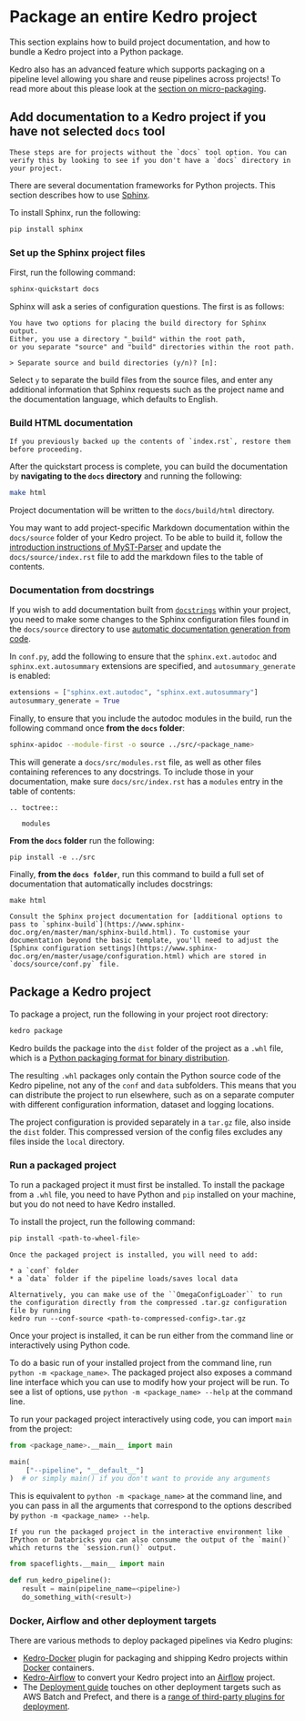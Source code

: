 # Package an entire Kedro project

This section explains how to build project documentation, and how to bundle a Kedro project into a Python package.

Kedro also has an advanced feature which supports packaging on a pipeline level allowing you share and reuse pipelines across projects! To read more about this please look at the [section on micro-packaging](../nodes_and_pipelines/micro_packaging.md).

## Add documentation to a Kedro project if you have not selected `docs` tool

```{note}
These steps are for projects without the `docs` tool option. You can verify this by looking to see if you don't have a `docs` directory in your project.
```

There are several documentation frameworks for Python projects. This section describes how to use [Sphinx](https://www.sphinx-doc.org).

To install Sphinx, run the following:

```bash
pip install sphinx
```

### Set up the Sphinx project files
First, run the following command:

```bash
sphinx-quickstart docs
```

Sphinx will ask a series of configuration questions. The first is as follows:

```text
You have two options for placing the build directory for Sphinx output.
Either, you use a directory "_build" within the root path,
or you separate "source" and "build" directories within the root path.

> Separate source and build directories (y/n)? [n]:
```

Select `y` to separate the build files from the source files, and enter any additional information that Sphinx requests such as the project name and the documentation language, which defaults to English.

### Build HTML documentation

```{warning}
If you previously backed up the contents of `index.rst`, restore them before proceeding.
```

After the quickstart process is complete, you can build the documentation by **navigating to the `docs` directory** and running the following:

```bash
make html
```

Project documentation will be written to the `docs/build/html` directory.

You may want to add project-specific Markdown documentation within the `docs/source` folder of your Kedro project. To be able to build it, follow the [introduction instructions of MyST-Parser](https://myst-parser.readthedocs.io/en/stable/intro.html) and update the `docs/source/index.rst` file to add the markdown files to the table of contents.

### Documentation from docstrings
If you wish to add documentation built from [`docstrings`](https://datacamp.com/community/tutorials/docstrings-python) within your project, you need to make some changes to the Sphinx configuration files found in the `docs/source` directory to use [automatic documentation generation from code](https://www.sphinx-doc.org/en/master/tutorial/automatic-doc-generation.html).

In `conf.py`, add the following to ensure that the `sphinx.ext.autodoc` and `sphinx.ext.autosummary` extensions are specified, and `autosummary_generate` is enabled:

```python
extensions = ["sphinx.ext.autodoc", "sphinx.ext.autosummary"]
autosummary_generate = True
```

Finally, to ensure that you include the autodoc modules in the build, run the following command once **from the `docs` folder**:

```bash
sphinx-apidoc --module-first -o source ../src/<package_name>

```

This will generate a `docs/src/modules.rst` file, as well as other files containing references to any docstrings. To include those in your documentation, make sure `docs/src/index.rst` has a `modules` entry in the table of contents:

```text
.. toctree::

   modules
```

**From the `docs` folder** run the following:

```text
pip install -e ../src
```

Finally, **from the `docs folder`**, run this command to build a full set of documentation that automatically includes docstrings:

```text
make html
```

```{note}
Consult the Sphinx project documentation for [additional options to pass to `sphinx-build`](https://www.sphinx-doc.org/en/master/man/sphinx-build.html). To customise your documentation beyond the basic template, you'll need to adjust the [Sphinx configuration settings](https://www.sphinx-doc.org/en/master/usage/configuration.html) which are stored in `docs/source/conf.py` file.
```

## Package a Kedro project

To package a project, run the following in your project root directory:

```bash
kedro package
```

Kedro builds the package into the `dist` folder of the project as a `.whl` file, which is a [Python packaging format for binary distribution](https://packaging.python.org/en/latest/overview/#python-binary-distributions).

The resulting `.whl` packages only contain the Python source code of the Kedro pipeline, not any of the `conf` and `data` subfolders. This means that you can distribute the project to run elsewhere, such as on a separate computer with different configuration information, dataset and logging locations.

The project configuration is provided separately in a `tar.gz` file, also inside the `dist` folder. This compressed version of the config files excludes any files inside the `local` directory.

### Run a packaged project

To run a packaged project it must first be installed. To install the package from a `.whl` file, you need to have Python and `pip` installed on your machine, but you do not need to have Kedro installed.

To install the project, run the following command:

```bash
pip install <path-to-wheel-file>
```

```{note}
Once the packaged project is installed, you will need to add:

* a `conf` folder
* a `data` folder if the pipeline loads/saves local data

Alternatively, you can make use of the ``OmegaConfigLoader`` to run the configuration directly from the compressed .tar.gz configuration file by running
kedro run --conf-source <path-to-compressed-config>.tar.gz
```

Once your project is installed, it can be run either from the command line or interactively using Python code.

To do a basic run of your installed project from the command line, run `python -m <package_name>`. The packaged project also exposes a command line interface which you can use to modify how your project will be run. To see a list of options, use `python -m <package_name> --help` at the command line.

To run your packaged project interactively using code, you can import `main` from the project:

```python
from <package_name>.__main__ import main

main(
    ["--pipeline", "__default__"]
)  # or simply main() if you don't want to provide any arguments
```

This is equivalent to `python -m <package_name>` at the command line, and you can pass in all the arguments that correspond to the options described by `python -m <package_name> --help`.

```{note}
If you run the packaged project in the interactive environment like IPython or Databricks you can also consume the output of the `main()`
which returns the `session.run()` output.
```

```python
from spaceflights.__main__ import main

def run_kedro_pipeline():
   result = main(pipeline_name=<pipeline>)
   do_something_with(<result>)
```

### Docker, Airflow and other deployment targets

There are various methods to deploy packaged pipelines via Kedro plugins:

* [Kedro-Docker](https://github.com/kedro-org/kedro-plugins/tree/main/kedro-docker) plugin for packaging and shipping Kedro projects within [Docker](https://www.docker.com/) containers.
* [Kedro-Airflow](https://github.com/kedro-org/kedro-plugins/tree/main/kedro-airflow) to convert your Kedro project into an [Airflow](https://airflow.apache.org/) project.
* The [Deployment guide](../deployment/index.md) touches on other deployment targets such as AWS Batch and Prefect, and there is a [range of third-party plugins for deployment](../extend_kedro/plugins.md#community-developed-plugins).
